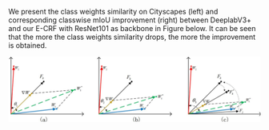 We present the class weights similarity on Cityscapes (left) and corresponding classwise mIoU improvement (right) between DeeplabV3+ and our E-CRF with ResNet101 as backbone in Figure below. It can be seen that the more the class weights similarity drops, the more the improvement is obtained.

![E-CRF](https://github.com/JiePKU/E-CRF/blob/master/img/gradient.JPG "E-CRF") 
